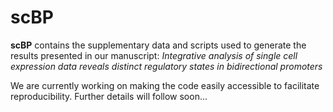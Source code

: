 # scBP
**scBP** contains the supplementary data and scripts used to generate the results presented in our manuscript:
*Integrative analysis of single cell expression data reveals distinct regulatory states in bidirectional promoters*

We are currently working on making the code easily accessible to facilitate reproducibility. Further details will follow soon...
